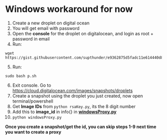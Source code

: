 # Windows workaround for now

1. Create a new droplet on digital ocean
2. You will get email with password
3. Open the **console** for the droplet on digitalocean, and login as root + password in email
4. Run: 
```
wget https://gist.githubusercontent.com/supthunder/e9362875d5fadc11e614440d87be3a24/raw/08cafe4e1dd75d0ac5767b08809e1a028c906c2f/p.sh
```
5. Run: 
```
sudo bash p.sh
```
6. Exit console. Go to https://cloud.digitalocean.com/images/snapshots/droplets
7. Create a snapshot using the droplet you just created, now open terminal/powershell
8. Get **Image IDs** from ```python rsaKey.py```, its the 8 digit number
9. Add this to **image_id** in info{} in **[windowsProxy.py](windowsProxy.py)**
10. ```python windowsProxy.py```

**Once you create a snapshot/get the id, you can skip steps 1-9 next time you want to create a proxy**
